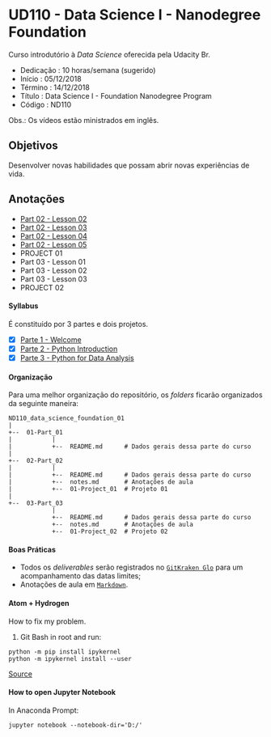 # UD110 - Data Science I - Nanodegree Foundation

Curso introdutório à _Data Science_ oferecida pela Udacity Br.

* Dedicação : 10 horas/semana (sugerido)
* Início    : 05/12/2018
* Término   : 14/12/2018
* Título    : Data Science I - Foundation Nanodegree Program
* Código    : ND110

Obs.: Os vídeos estão ministrados em inglês.

## Objetivos

Desenvolver novas habilidades que possam abrir novas experiências de vida.

## Anotações

* [Part 02 - Lesson 02][2]
* [Part 02 - Lesson 03][3]
* [Part 02 - Lesson 04][4]
* [Part 02 - Lesson 05][5]
* PROJECT 01
* Part 03 - Lesson 01
* Part 03 - Lesson 02
* Part 03 - Lesson 03
* PROJECT 02

[2]: https://github.com/AndersonUyekita/udacity_data_science_foundation_01/blob/master/02-Part_02/notes_lesson02.md
[3]: https://github.com/AndersonUyekita/udacity_data_science_foundation_01/blob/master/02-Part_02/notes_lesson03.md
[4]: https://github.com/AndersonUyekita/udacity_data_science_foundation_01/blob/master/02-Part_02/notes_lesson02.md
[5]: https://github.com/AndersonUyekita/udacity_data_science_foundation_01/blob/master/02-Part_02/notes_lesson03.md




#### Syllabus

É constituído por 3 partes e dois projetos.

* [x] [Parte 1 - Welcome](https://github.com/AndersonUyekita/udacity_data_science_foundation_01/tree/master/01-Part_01)
* [x] [Parte 2 - Python Introduction](https://github.com/AndersonUyekita/udacity_data_science_foundation_01/tree/master/02-Part_02)
* [x] [Parte 3 - Python for Data Analysis](https://github.com/AndersonUyekita/udacity_data_science_foundation_01/tree/master/03-Part_03)

#### Organização

Para uma melhor organização do repositório, os _folders_ ficarão organizados da seguinte maneira:

```
ND110_data_science_foundation_01
|
+--  01-Part_01
|           |
|           +--  README.md      # Dados gerais dessa parte do curso
|
+--  02-Part_02
|           |
|           +--  README.md      # Dados gerais dessa parte do curso
|           +--  notes.md       # Anotações de aula
|           +--  01-Project_01  # Projeto 01
|
+--  03-Part_03
            |
            +--  README.md      # Dados gerais dessa parte do curso
            +--  notes.md       # Anotações de aula
            +--  01-Project_02  # Projeto 02
```

#### Boas Práticas

* Todos os _deliverables_ serão registrados no [`GitKraken Glo`](https://www.gitkraken.com/invite/5Ua2spL4) para um acompanhamento das datas limites;
* Anotações de aula em [`Markdown`](https://en.wikipedia.org/wiki/Markdown).

#### Atom + Hydrogen

How to fix my problem.

1. Git Bash in root and run:

```
python -m pip install ipykernel
python -m ipykernel install --user
```
[Source][atom]

[atom]: https://github.com/nteract/hydrogen/issues/1074

#### How to open Jupyter Notebook

In Anaconda Prompt:

```
jupyter notebook --notebook-dir='D:/'
```
